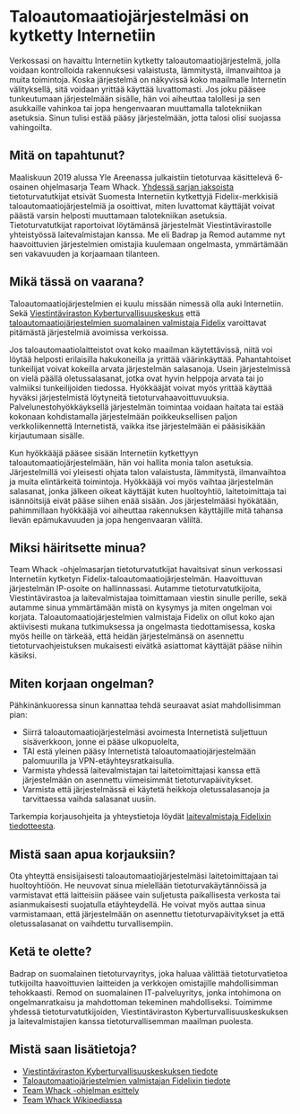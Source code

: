 # Taloautomaatiojärjestelmäsi on kytketty Internetiin

Verkossasi on havaittu Internetiin kytketty taloautomaatiojärjestelmä, jolla voidaan kontrolloida rakennuksesi valaistusta, lämmitystä, ilmanvaihtoa ja muita toimintoja. Koska järjestelmä on näkyvissä koko maailmalle Internetin välityksellä, sitä voidaan yrittää käyttää luvattomasti. Jos joku pääsee tunkeutumaan järjestelmään sisälle, hän voi aiheuttaa talollesi ja sen asukkaille vahinkoa tai jopa hengenvaaran muuttamalla talotekniikan asetuksia. Sinun tulisi estää pääsy järjestelmään, jotta talosi olisi suojassa vahingoilta. 

## Mitä on tapahtunut?

Maaliskuun 2019 alussa Yle Areenassa julkaistiin tietoturvaa käsittelevä 6-osainen ohjelmasarja Team Whack. [Yhdessä sarjan jaksoista](https://areena.yle.fi/1-4664683) tietoturvatutkijat etsivät Suomesta Internetiin kytkettyjä Fidelix-merkkisiä  taloautomaatiojärjestelmiä ja osoittivat, miten luvattomat käyttäjät voivat päästä varsin helposti muuttamaan talotekniikan asetuksia. Tietoturvatutkijat raportoivat löytämänsä järjestelmät Viestintävirastolle yhteistyössä laitevalmistajan kanssa. Me eli Badrap ja Remod autamme nyt haavoittuvien järjestelmien omistajia kuulemaan ongelmasta, ymmärtämään sen vakavuuden ja korjaamaan tilanteen.

## Mikä tässä on vaarana?

Taloautomaatiojärjestelmien ei kuulu missään nimessä olla auki Internetiin. Sekä [Viestintäviraston Kyberturvallisuuskeskus](https://www.kyberturvallisuuskeskus.fi/fi/ajankohtaista/kuka-sammutti-valot-puutteellinen-rakennusautomaatiolaitteiden-suojaus-verkossa) että [taloautomaatiojärjestelmien suomalainen valmistaja Fidelix](https://www.fidelix.fi/fidelix-mukana-team-whack-kaikki-on-hakkeroitavissa-ohjelmasarjassa/) varoittavat pitämästä järjestelmiä avoimissa verkoissa. 

Jos taloautomaatiolaitteistot ovat koko maailman käytettävissä, niitä voi löytää helposti erilaisilla hakukoneilla ja yrittää väärinkäyttää. Pahantahtoiset tunkeilijat voivat kokeilla arvata järjestelmän salasanoja. Usein järjestelmissä on vielä päällä oletussalasanat, jotka ovat hyvin helppoja arvata tai jo valmiiksi tunkeilijoiden tiedossa. Hyökkääjät voivat myös yrittää käyttää hyväksi järjestelmistä löytyneitä tietoturvahaavoittuvuuksia. Palvelunestohyökkäyksellä järjestelmän toimintaa voidaan haitata tai estää kokonaan kohdistamalla järjestelmään poikkeuksellisen paljon verkkoliikennettä Internetistä, vaikka itse järjestelmään ei pääsisikään kirjautumaan sisälle.

Kun hyökkääjä pääsee sisään Internetiin kytkettyyn taloautomaatiojärjestelmään, hän voi hallita monia talon asetuksia. Järjestelmillä voi yleisesti ohjata talon valaistusta, lämmitystä, ilmanvaihtoa ja muita elintärkeitä toimintoja. Hyökkääjä voi myös vaihtaa järjestelmän salasanat, jonka jälkeen oikeat käyttäjät kuten huoltoyhtiö, laitetoimittaja tai isännöitsijä eivät pääse siihen enää sisään. Jos järjestelmääsi hyökätään, pahimmillaan hyökkääjä voi aiheuttaa rakennuksen käyttäjille mitä tahansa lievän epämukavuuden ja jopa hengenvaaran väliltä.

## Miksi häiritsette minua?

Team Whack -ohjelmasarjan tietoturvatutkijat havaitsivat sinun verkossasi Internetiin kytketyn Fidelix-taloautomaatiojärjestelmän. Haavoittuvan järjestelmän IP-osoite on hallinnassasi. Autamme tietoturvatutkijoita, Viestintävirastoa ja laitevalmistajaa toimittamaan viestin sinulle perille, sekä autamme sinua ymmärtämään mistä on kysymys ja miten ongelman voi korjata. Taloautomaatiojärjestelmien valmistaja Fidelix on ollut koko ajan aktiivisesti mukana tutkimuksessa ja ongelmasta tiedottamisessa, koska myös heille on tärkeää, että heidän järjestelmänsä on asennettu tietoturvaohjeistuksen mukaisesti eivätkä asiattomat käyttäjät pääse niihin käsiksi.

## Miten korjaan ongelman?

Pähkinänkuoressa sinun kannattaa tehdä seuraavat asiat mahdollisimman pian: 

* Siirrä taloautomaatiojärjestelmäsi avoimesta Internetistä suljettuun sisäverkkoon, jonne ei pääse ulkopuolelta, 
* TAI estä yleinen pääsy Internetistä taloautomaatiojärjestelmään palomuurilla ja VPN-etäyhteysratkaisulla.
* Varmista yhdessä laitevalmistajan tai laitetoimittajasi kanssa että järjestelmään on asennettu viimeisimmät tietoturvapäivitykset. 
* Varmista että järjestelmässä ei käytetä heikkoja oletussalasanoja ja tarvittaessa vaihda salasanat uusiin.

Tarkempia korjausohjeita ja yhteystietoja löydät [laitevalmistaja Fidelixin tiedotteesta](https://www.fidelix.fi/fidelix-mukana-team-whack-kaikki-on-hakkeroitavissa-ohjelmasarjassa/).

## Mistä saan apua korjauksiin?

Ota yhteyttä ensisijaisesti taloautomaatiojärjestelmäsi laitetoimittajaan tai huoltoyhtiöön. He neuvovat sinua mielellään tietoturvakäytännöissä ja varmistavat että laitteisiin pääsee vain suljetusta paikallisesta verkosta tai asianmukaisesti suojatulla etäyhteydellä. He voivat myös auttaa sinua varmistamaan, että järjestelmään on asennettu tietoturvapäivitykset ja että oletussalasanat on vaihdettu turvallisempiin.

## Ketä te olette? 

Badrap on suomalainen tietoturvayritys, joka haluaa välittää tietoturvatietoa tutkijoilta haavoittuvien laitteiden ja verkkojen omistajille mahdollisimman tehokkaasti. Remod on suomalainen IT-palveluyritys, jonka intohimona on ongelmanratkaisu ja mahdottoman tekeminen mahdolliseksi. Toimimme yhdessä tietoturvatutkijoiden, Viestintäviraston Kyberturvallisuuskeskuksen ja laitevalmistajien kanssa tietoturvallisemman maailman puolesta.

## Mistä saan lisätietoja?

* [Viestintäviraston Kyberturvallisuuskeskuksen tiedote](https://www.kyberturvallisuuskeskus.fi/fi/ajankohtaista/kuka-sammutti-valot-puutteellinen-rakennusautomaatiolaitteiden-suojaus-verkossa)
* [Taloautomaatiojärjestelmien valmistajan Fidelixin tiedote](https://www.fidelix.fi/fidelix-mukana-team-whack-kaikki-on-hakkeroitavissa-ohjelmasarjassa/)
* [Team Whack -ohjelman esittely](https://yle.fi/aihe/artikkeli/2019/03/04/ammattihakkerit-paljastavat-suomalaisten-tietoturva-on-heikoissa-kantimissa)
* [Team Whack Wikipediassa](https://fi.wikipedia.org/wiki/Team_Whack)
